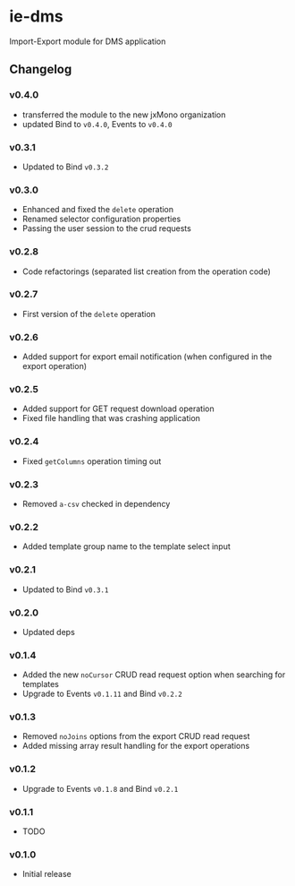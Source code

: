 ie-dms
======

Import-Export module for DMS application

## Changelog

### v0.4.0
 - transferred the module to the new jxMono organization
 - updated Bind to `v0.4.0`, Events to `v0.4.0`

### v0.3.1
 - Updated to Bind `v0.3.2`

### v0.3.0
 - Enhanced and fixed the `delete` operation
 - Renamed selector configuration properties
 - Passing the user session to the crud requests

### v0.2.8
 - Code refactorings (separated list creation from the operation code)

### v0.2.7
 - First version of the `delete` operation

### v0.2.6
 - Added support for export email notification (when configured in the export operation)

### v0.2.5
 - Added support for GET request download operation
 - Fixed file handling that was crashing application

### v0.2.4
 - Fixed `getColumns` operation timing out

### v0.2.3
 - Removed `a-csv` checked in dependency

### v0.2.2
 - Added template group name to the template select input

### v0.2.1
 - Updated to Bind `v0.3.1`

### v0.2.0
 - Updated deps

### v0.1.4
 - Added the new `noCursor` CRUD read request option when searching for templates
 - Upgrade to Events `v0.1.11` and Bind `v0.2.2`

### v0.1.3
 - Removed `noJoins` options from the export CRUD read request
 - Added missing array result handling for the export operations

### v0.1.2
 - Upgrade to Events `v0.1.8` and Bind `v0.2.1`

### v0.1.1
 - TODO

### v0.1.0
 - Initial release
